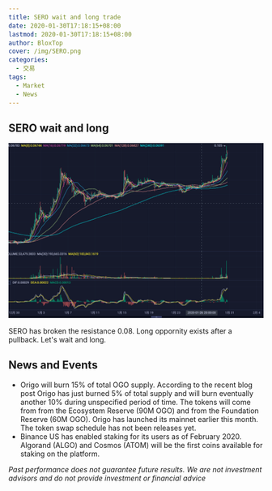 ```yaml
---
title: SERO wait and long trade
date: 2020-01-30T17:18:15+08:00
lastmod: 2020-01-30T17:18:15+08:00
author: BloxTop
cover: /img/SERO.png
categories:
  - 交易
tags:
  - Market
  - News
---
```


## SERO wait and long

![SERO-2020-01-30](/img/SERO-2020-01-30.png)

SERO has broken the resistance 0.08. Long oppornity exists after a pullback. Let's wait and long.

## News and Events

* Origo will burn 15% of total OGO supply. According to the recent blog post Origo has just burned 5% of total supply and will burn eventually another 10% during unspecified period of time. The tokens will come from from the Ecosystem Reserve (90M OGO) and from the Foundation Reserve (60M OGO).
Origo has launched its mainnet earlier this month. The token swap schedule has not been releases yet.
* Binance US has enabled staking for its users as of February 2020. Algorand (ALGO) and Cosmos (ATOM) will be the first coins available for staking on the platform.


*Past performance does not guarantee future results. We are not investment advisors and do not provide investment or financial advice*
